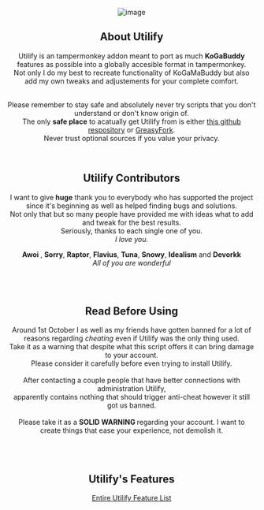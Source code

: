 <div align="center">
  
![image](https://github.com/user-attachments/assets/752b1289-9d6c-4bad-9cb2-499b4b6153bd)

<h2>About Utilify</h2>
<p>
Utilify is an tampermonkey addon meant to port as much <b>KoGaBuddy</b> features as possible into a globally accesible format in tampermonkey.<br>
Not only I do my best to recreate functionality of KoGaMaBuddy but also add my own tweaks and adjustements for your complete comfort.<br><br>

Please remember to stay safe and absolutely never try scripts that you don't understand or don't know origin of.<br>
The only <b>safe place</b> to acatually get Utilify from is either <a href="https://github.com/unreallain/Utilify/">this github respository</a> or <a href="https://greasyfork.org/en/scripts/505596-utilify-kogama">GreasyFork</a>.<br>
Never trust optional sources if you value your privacy.

</p>
<br>

<h2>Utilify Contributors</h2>
<p>
I want to give <b>huge</b> thank you to everybody who has supported the project since it's beginning as well as helped finding bugs and solutions.<br>
Not only that but so many people have provided me with ideas what to add and tweak for the best results.<br>
</b>Seriously, thanks to each single one of you.<br> 
<i>I love you.</i>

<b> Awoi </b>, <b>Sorry</b>, <b>Raptor</b>, <b>Flavius</b>, <b>Tuna</b>, <b>Snowy</b>, <b>Idealism</b> and <b>Devorkk</b><br>
<i> All of you are wonderful</i>
  
</p>

<br><br>
<h2>Read Before Using</h2>
<p>
 Around 1st October I as well as my friends have gotten banned for a lot of reasons regarding <i>cheating</i> even if Utilify was the only thing used.<br>
 Take it as a warning that despite what this script offers it can bring damage to your account.<br>
  Please consider it carefully before even trying to install Utilify.<br><br>
 After contacting a couple people that have better connections with administration Utilify,<br> apparently contains nothing that should trigger anti-cheat however it still got us banned.<br><br>
 Please take it as a <b> SOLID WARNING </b> regarding your account. I want to create things that ease your experience, not demolish it.
</p>
<br><br>

<h2> Utilify's Features</h2>
<a href="https://github.com/unreallain/Utilify/blob/main/Modules/features.json">Entire Utilify Feature List</a>

</div>
